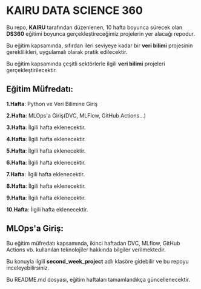 # KAIRU DATA SCIENCE 360

Bu repo, **KAIRU** tarafından düzenlenen, 10 hafta boyunca sürecek olan **DS360** eğitimi boyunca gerçekleştireceğimiz projelerin yer alacağı repodur.

Bu eğitim kapsamında, sıfırdan ileri seviyeye kadar bir **veri bilimi** projesinin gereklilikleri, uygulamalı olarak pratik edilecektir.

Bu eğitim kapsamında çeşitli sektörlerle ilgili **veri bilimi** projeleri gerçekleştirilecektir.

## Eğitim Müfredatı:

**1.Hafta**: Python ve Veri Bilimine Giriş

**2.Hafta**: MLOps'a Giriş(DVC, MLFlow, GitHub Actions...)

**3.Hafta**: İlgili hafta eklenecektir.

**4.Hafta**: İlgili hafta eklenecektir.

**5.Hafta**: İlgili hafta eklenecektir.

**6.Hafta**: İlgili hafta eklenecektir.

**7.Hafta**: İlgili hafta eklenecektir.

**8.Hafta**: İlgili hafta eklenecektir.

**9.Hafta**: İlgili hafta eklenecektir.

**10.Hafta**: İlgili hafta eklenecektir.

## MLOps'a Giriş:

Bu eğitim müfredatı kapsamında, ikinci haftadan DVC, MLflow, GitHub Actions vb. kullanılan teknolojiler hakkında bilgiler verilmektedir.

Bu konuyla ilgili **second_week_project** adlı klasöre gidebilir ve bu repoyu inceleyebilirsiniz.

Bu README.md dosyası, eğitim haftaları tamamlandıkça güncellenecektir.
